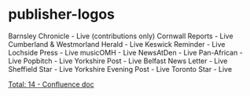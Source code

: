 # publisher-logos

Barnsley Chronicle - Live (contributions only)
Cornwall Reports - Live
Cumberland & Westmorland Herald - Live
Keswick Reminder - Live
Lochside Press - Live
musicOMH - Live
NewsAtDen - Live
Pan-African - Live
Popbitch - Live
Yorkshire Post - Live
Belfast News Letter - Live
Sheffield Star - Live
Yorkshire Evening Post - Live
Toronto Star - Live

[Total: 14 -  Confluence doc](https://agatehq.atlassian.net/wiki/spaces/SD/pages/edit-v2/5144593)
